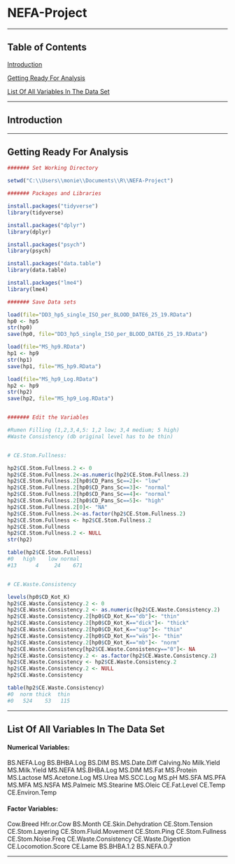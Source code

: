 # NEFA-Project
----------
## Table of Contents  
[Introduction](#introduction)  

[Getting Ready For Analysis](#getting-ready-for-analysis)

[List Of All Variables In The Data Set](#list-of-all-the-variables-in-the-data-set)  


--------
## Introduction



--------
## Getting Ready For Analysis
```r
####### Set Working Directory

setwd("C:\\Users\\monie\\Documents\\R\\NEFA-Project")

####### Packages and Libraries

install.packages("tidyverse")
library(tidyverse)

install.packages("dplyr")
library(dplyr)

install.packages("psych")
library(psych)

install.packages("data.table")
library(data.table)

install.packages("lme4")
library(lme4)

####### Save Data sets

load(file="DD3_hp5_single_ISO_per_BLOOD_DATE6_25_19.RData")
hp0 <- hp5
str(hp0)
save(hp0, file="DD3_hp5_single_ISO_per_BLOOD_DATE6_25_19.RData")

load(file="MS_hp9.RData")
hp1 <- hp9
str(hp1)
save(hp1, file="MS_hp9.RData")

load(file="MS_hp9_Log.RData")
hp2 <- hp9
str(hp2)
save(hp2, file="MS_hp9_Log.RData")


####### Edit the Variables

#Rumen Filling (1,2,3,4,5: 1,2 low; 3,4 medium; 5 high)
#Waste Consistency (db original level has to be thin)


# CE.Stom.Fullness: 

hp2$CE.Stom.Fullness.2 <- 0
hp2$CE.Stom.Fullness.2<-as.numeric(hp2$CE.Stom.Fullness.2)
hp2$CE.Stom.Fullness.2[hp0$CD_Pans_Sc==2]<- "low"
hp2$CE.Stom.Fullness.2[hp0$CD_Pans_Sc==3]<- "normal"
hp2$CE.Stom.Fullness.2[hp0$CD_Pans_Sc==4]<- "normal"
hp2$CE.Stom.Fullness.2[hp0$CD_Pans_Sc==5]<- "high"
hp2$CE.Stom.Fullness.2[0]<- "NA"
hp2$CE.Stom.Fullness.2<-as.factor(hp2$CE.Stom.Fullness.2)
hp2$CE.Stom.Fullness <- hp2$CE.Stom.Fullness.2
hp2$CE.Stom.Fullness
hp2$CE.Stom.Fullness.2 <- NULL
str(hp2)

table(hp2$CE.Stom.Fullness)
#0   high    low normal 
#13      4     24    671 


# CE.Waste.Consistency

levels(hp0$CD_Kot_K)
hp2$CE.Waste.Consistency.2 <- 0
hp2$CE.Waste.Consistency.2 <- as.numeric(hp2$CE.Waste.Consistency.2)
hp2$CE.Waste.Consistency.2[hp0$CD_Kot_K=="db"]<- "thin"
hp2$CE.Waste.Consistency.2[hp0$CD_Kot_K=="dick"]<- "thick"
hp2$CE.Waste.Consistency.2[hp0$CD_Kot_K=="sup"]<- "thin"
hp2$CE.Waste.Consistency.2[hp0$CD_Kot_K=="wäs"]<- "thin"
hp2$CE.Waste.Consistency.2[hp0$CD_Kot_K=="mb"]<- "norm"
hp2$CE.Waste.Consistency[hp2$CE.Waste.Consistency=="0"]<- NA
hp2$CE.Waste.Consistency.2 <- as.factor(hp2$CE.Waste.Consistency.2)
hp2$CE.Waste.Consistency <- hp2$CE.Waste.Consistency.2
hp2$CE.Waste.Consistency.2 <- NULL
hp2$CE.Waste.Consistency

table(hp2$CE.Waste.Consistency)
#0  norm thick  thin 
#0   524    53   115 
```
-------
## List Of All Variables In The Data Set

#### Numerical Variables:
BS.NEFA.Log
BS.BHBA.Log
BS.DIM
BS.MS.Date.Diff
Calving.No
Milk.Yield
MS.Milk.Yield
MS.NEFA
MS.BHBA.Log
MS.DIM
MS.Fat
MS.Protein
MS.Lactose
MS.Acetone.Log
MS.Urea
MS.SCC.Log
MS.pH
MS.SFA
MS.PFA
MS.MFA
MS.NSFA
MS.Palmeic
MS.Stearine
MS.Oleic
CE.Fat.Level
CE.Temp
CE.Environ.Temp

#### Factor Variables:
Cow.Breed
Hfr.or.Cow
BS.Month
CE.Skin.Dehydration
CE.Stom.Tension
CE.Stom.Layering
CE.Stom.Fluid.Movement
CE.Stom.Ping
CE.Stom.Fullness
CE.Stom.Noise.Freq
CE.Waste.Consistency
CE.Waste.Digestion
CE.Locomotion.Score
CE.Lame
BS.BHBA.1.2
BS.NEFA.0.7
      
-------
